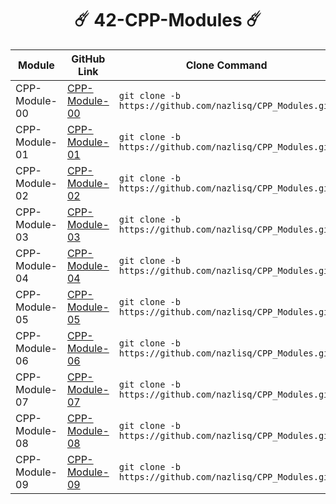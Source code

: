 <div align="center"> 

# ☄️ 42-CPP-Modules ☄️
</div>

| Module              | GitHub Link                                                | Clone Command                                                      |
|---------------------|------------------------------------------------------------|--------------------------------------------------------------------|
| CPP-Module-00       | [CPP-Module-00]( https://github.com/nazlisq/CPP_Modules/tree/main/CPP_Modules/CPP_Module00)| `git clone -b https://github.com/nazlisq/CPP_Modules.git` |
| CPP-Module-01       | [CPP-Module-01](https://github.com/nazlisq/CPP_Modules/tree/main/CPP_Modules/CPP_Module01) | `git clone -b https://github.com/nazlisq/CPP_Modules.git` |
| CPP-Module-02       | [CPP-Module-02](https://github.com/nazlisq/CPP_Modules/tree/main/CPP_Modules/CPP_Module02)| `git clone -b https://github.com/nazlisq/CPP_Modules.git` |
| CPP-Module-03       | [CPP-Module-03](https://github.com/nazlisq/CPP_Modules/tree/main/CPP_Modules/CPP_Module03) | `git clone -b https://github.com/nazlisq/CPP_Modules.git` |
| CPP-Module-04       | [CPP-Module-04](https://github.com/nazlisq/CPP_Modules/tree/main/CPP_Modules/CPP_Module04) | `git clone -b https://github.com/nazlisq/CPP_Modules.git` |
| CPP-Module-05       | [CPP-Module-05](https://github.com/nazlisq/CPP_Modules/tree/main/CPP_Modules/CPP_Module05) | `git clone -b https://github.com/nazlisq/CPP_Modules.git` |
| CPP-Module-06       | [CPP-Module-06](https://github.com/nazlisq/CPP_Modules/tree/main/CPP_Modules/CPP_Module06) | `git clone -b https://github.com/nazlisq/CPP_Modules.git` |
| CPP-Module-07       | [CPP-Module-07](https://github.com/nazlisq/CPP_Modules/tree/main/CPP_Modules/CPP_Module07) | `git clone -b https://github.com/nazlisq/CPP_Modules.git` |
| CPP-Module-08       | [CPP-Module-08](https://github.com/nazlisq/CPP_Modules/tree/main/CPP_Modules/CPP_Module08) | `git clone -b https://github.com/nazlisq/CPP_Modules.git` |
| CPP-Module-09       | [CPP-Module-09](https://github.com/nazlisq/CPP_Modules/tree/main/CPP_Modules/CPP_Module09) | `git clone -b https://github.com/nazlisq/CPP_Modules.git` |
